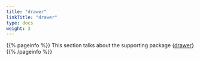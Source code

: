 ```yaml
---
title: "drawer"
linkTitle: "drawer"
type: docs
weight: 3
---
```


{{% pageinfo %}}
This section talks about the supporting package {[drawer](https://github.com/lz100/drawer)} 
{{% /pageinfo %}}







